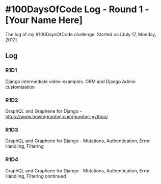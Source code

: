 # #100DaysOfCode Log - Round 1 - [Your Name Here]

The log of my #100DaysOfCode challenge. Started on [July 17, Monday, 2017].

## Log

### R1D1 
Django intermediate video-examples. ORM and Django Admin customisation

### R1D2
GraphQL and Graphene for Django - https://www.howtographql.com/graphql-python/

### R1D3
GraphQL and Graphene for Django - Mutations, Authentication, Error Handling, Filtering

### R1D4
GraphQL and Graphene for Django - Mutations, Authentication, Error Handling, Filtering continued
